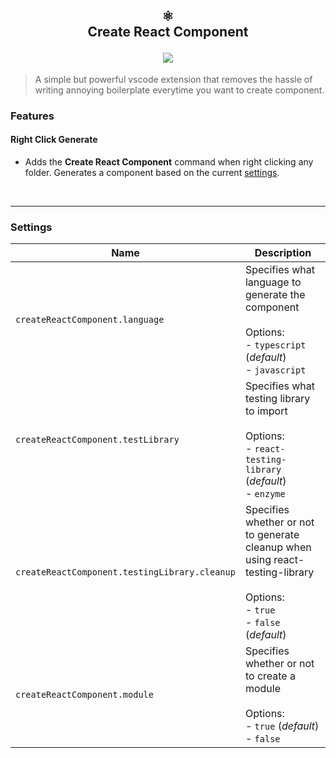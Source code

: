 <h2 align="center">
  ⚛️<br>
  <b>Create React Component</b><br>
  <p></p>
  <img src="https://raw.githubusercontent.com/yeet-bix/create-react-component-vscode/master/images/demo.gif">
</h2>

> A simple but powerful vscode extension that removes the hassle of writing annoying boilerplate everytime you want to create component.

### Features

#### Right Click Generate

-   Adds the **Create React Component** command when right clicking any folder. Generates a component based on the current [settings](https://github.com/eamodio/vscode-gitlens/blob/master/CHANGELOG.md 'Open Release Notes').

<br>

---

### Settings

| Name                                          | Description                                                                                                                              |
| --------------------------------------------- | ---------------------------------------------------------------------------------------------------------------------------------------- |
| `createReactComponent.language`               | Specifies what language to generate the component <br><br> Options: <br> - `typescript` (_default_) <br> - `javascript`                  |
| `createReactComponent.testLibrary`            | Specifies what testing library to import <br><br> Options: <br> - `react-testing-library` (_default_) <br> - `enzyme`                    |
| `createReactComponent.testingLibrary.cleanup` | Specifies whether or not to generate cleanup when using react-testing-library <br><br> Options: <br> - `true` <br> - `false` (_default_) |
| `createReactComponent.module`                 | Specifies whether or not to create a module <br><br> Options: <br> - `true` (_default_) <br> - `false`                                   |

